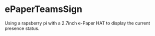 # ePaperTeamsSign
Using a rapsberry pi with a 2.7inch e-Paper HAT to display the current presence status.
